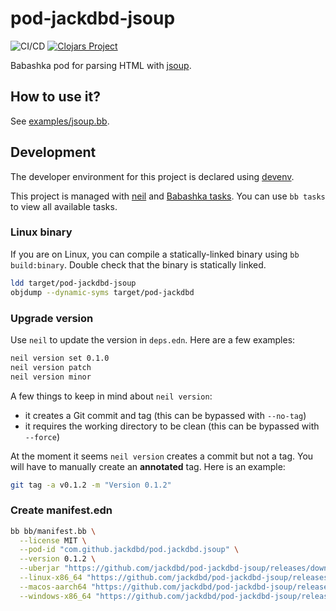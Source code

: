 # pod-jackdbd-jsoup

![CI/CD](https://github.com/jackdbd/pod-jackdbd-jsoup/actions/workflows/ci-cd.yaml/badge.svg)
[![Clojars Project](https://img.shields.io/clojars/v/com.github.jackdbd/pod.jackdbd.jsoup.svg)](https://clojars.org/com.github.jackdbd/pod.jackdbd.jsoup)

Babashka pod for parsing HTML with [jsoup](https://jsoup.org/).

## How to use it?

See [examples/jsoup.bb](./examples/jsoup.bb).

## Development

The developer environment for this project is declared using [devenv](https://github.com/cachix/devenv).

This project is managed with [neil](https://github.com/babashka/neil) and [Babashka tasks](https://book.babashka.org/#tasks). You can use `bb tasks` to view all available tasks.

### Linux binary

If you are on Linux, you can compile a statically-linked binary using `bb build:binary`.
Double check that the binary is statically linked.

```sh
ldd target/pod-jackdbd-jsoup
objdump --dynamic-syms target/pod-jackdbd
```

### Upgrade version

Use `neil` to update the version in `deps.edn`. Here are a few examples:

```sh
neil version set 0.1.0
neil version patch
neil version minor
```

A few things to keep in mind about `neil version`:

- it creates a Git commit and tag (this can be bypassed with `--no-tag`)
- it requires the working directory to be clean (this can be bypassed with `--force`)

At the moment it seems `neil version` creates a commit but not a tag. You will have to manually create an **annotated** tag. Here is an example:

```sh
git tag -a v0.1.2 -m "Version 0.1.2"
```

### Create manifest.edn

```sh
bb bb/manifest.bb \
  --license MIT \
  --pod-id "com.github.jackdbd/pod.jackdbd.jsoup" \
  --version 0.1.2 \
  --uberjar "https://github.com/jackdbd/pod-jackdbd-jsoup/releases/download/v0.1.2/pod-jackdbd-jsoup-0.1.2-ubuntu-latest-x86_64.zip" \
  --linux-x86_64 "https://github.com/jackdbd/pod-jackdbd-jsoup/releases/download/v0.1.2/pod-jackdbd-jsoup-0.1.2-ubuntu-latest-x86_64.zip" \
  --macos-aarch64 "https://github.com/jackdbd/pod-jackdbd-jsoup/releases/download/v0.1.2/pod-jackdbd-jsoup-0.1.2-macos-latest-aarch64.zip" \
  --windows-x86_64 "https://github.com/jackdbd/pod-jackdbd-jsoup/releases/download/v0.1.2/pod-jackdbd-jsoup-0.1.2-windows-latest-x86_64.zip"
```
